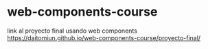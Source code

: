 # web-components-course

link al proyecto final usando web components
https://daitomiun.github.io/web-components-course/proyecto-final/
